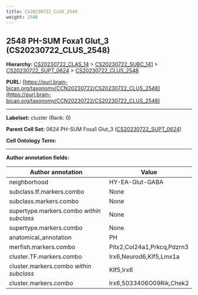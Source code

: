 ```yaml
---
title: CS20230722_CLUS_2548
weight: 2548
---
```

## 2548 PH-SUM Foxa1 Glut_3 (CS20230722_CLUS_2548)
<b>Hierarchy: </b>
[CS20230722_CLAS_14](../CS20230722_CLAS_14) >
[CS20230722_SUBC_141](../CS20230722_SUBC_141) >
[CS20230722_SUPT_0624](../CS20230722_SUPT_0624) >
[CS20230722_CLUS_2548](../CS20230722_CLUS_2548)

**PURL:** [https://purl.brain-bican.org/taxonomy/CCN20230722/CS20230722_CLUS_2548](https://purl.brain-bican.org/taxonomy/CCN20230722/CS20230722_CLUS_2548)

---


**Labelset:** cluster (Rank: 0)

**Parent Cell Set:** 0624 PH-SUM Foxa1 Glut_3 ([CS20230722_SUPT_0624](../CS20230722_SUPT_0624))



**Cell Ontology Term:** 

[MARKER GENES.]: #


---

[TRANSFERRED ANNOTATIONS.]: #


[AUTHOR ANNOTATION FIELDS.]: #


**Author annotation fields:**

| Author annotation | Value |
|-------------------|-------|
|neighborhood|HY-EA-Glut-GABA|
|subclass.tf.markers.combo|None|
|subclass.markers.combo|None|
|supertype.markers.combo _within subclass_|None|
|supertype.markers.combo|None|
|anatomical_annotation|PH|
|merfish.markers.combo|Pitx2,Col24a1,Prkcq,Pdzrn3|
|cluster.TF.markers.combo|Irx6,Neurod6,Klf5,Lmx1a|
|cluster.markers.combo _within subclass_|Klf5,Irx6|
|cluster.markers.combo|Irx6,5033406O09Rik,Chek2|
